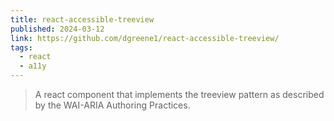 ```yaml
---
title: react-accessible-treeview
published: 2024-03-12
link: https://github.com/dgreene1/react-accessible-treeview/
tags:
  - react
  - a11y
---
```


> A react component that implements the treeview pattern as described by the WAI-ARIA Authoring Practices.
